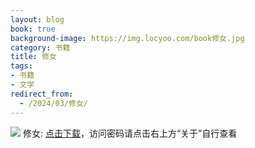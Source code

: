 ```yaml
---
layout: blog
book: true
background-image: https://img.locyoo.com/book修女.jpg
category: 书籍
title: 修女
tags:
- 书籍
- 文学
redirect_from:
  - /2024/03/修女/
---
```

![](https://img.locyoo.com/book修女.jpg)
修女: <a name = "ref1" href="https://url18.ctfile.com/f/50983618-1380725227-050fec?p=3619">点击下载</a>，访问密码请点击右上方“关于”自行查看